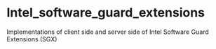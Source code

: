 # Intel_software_guard_extensions
Implementations of client side and server side of Intel Software Guard Extensions (SGX)
